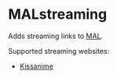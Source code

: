 # MALstreaming
Adds streaming links to [MAL](https://myanimelist.net).

Supported streaming websites:
- [Kissanime](http://kissanime.ru)